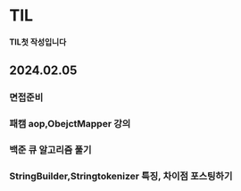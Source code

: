 # TIL

#### TIL첫 작성입니다

## 2024.02.05
### 면접준비
###  패캠 aop,ObejctMapper 강의
###  백준 큐 알고리즘 풀기
###  StringBuilder,Stringtokenizer 특징, 차이점 포스팅하기
